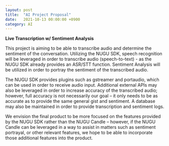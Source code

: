 ```yaml
---
layout: post
title:  "AI Project Proposal"
date:   2021-10-13 00:00:00 +0900
category: AI
---
```


**Live Transcription w/ Sentiment Analysis**

This project is aiming to be able to transcribe audio and determine the sentiment of the conversation. Utilizing the NUGU SDK, speech recognition will be leveraged in order to transcribe audio (speech-to-text) - as the NUGU SDK already provides an ASR/STT function. Sentiment Analysis will be utilized in order to portray the sentiment of the transcribed audio.

The NUGU SDK provides plugins such as gstreamer and portaudio, which can be used in order to receive audio input. Additional external APIs may also be leveraged in order to increase accuracy of the transcribed audio; however, full accuracy is not necessarily our goal – it only needs to be as accurate as to provide the same general gist and sentiment. A database may also be maintained in order to provide transcription and sentiment logs.

We envision the final product to be more focused on the features provided by the NUGU SDK rather than the NUGU Candle – however, if the NUGU Candle can be leveraged in a way to assist in matters such as sentiment portrayal, or other relevant features, we hope to be able to incorporate those additional features into the product.

